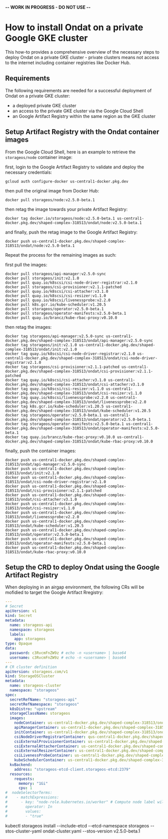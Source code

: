 **-- WORK IN PROGRESS - DO NOT USE --**  
     
     
    
    
    
# How to install Ondat on a private Google GKE cluster
This how-to provides a comprehensive overview of the necessary steps to deploy Ondat on a private GKE cluster - private clusters means not access to the internet including container registries like Docker Hub. 

## Requirements
The following requirements are needed for a successful deployment of Ondat on a private GKE cluster:
- a deployed private GKE cluster
- an access to the private GKE cluster via the Google Cloud Shell
- an Google Artifact Registry within the same region as the GKE cluster 

## Setup Artifact Registry with the Ondat container images
From the Google Cloud Shell, here is an example to retrieve the ```storageos/node``` container image:

first, login to the Google Artifact Registry to validate and deploy the necessary credentials: 
```
gcloud auth configure-docker us-central1-docker.pkg.dev
```
then pull the original image from Docker Hub:
```
docker pull storageos/node:v2.5.0-beta.1
```
then retag the image towards your private Artifact Registry:
```
docker tag docker.io/storageos/node:v2.5.0-beta.1 us-central1-docker.pkg.dev/shaped-complex-318513/ondat/node:v2.5.0-beta.1
```
and finally, push the retag image to the Google Artifact Registry:
```
docker push us-central1-docker.pkg.dev/shaped-complex-318513/ondat/node:v2.5.0-beta.1
```

Repeat the process for the remaining images as such:

first pull the images:
```
docker pull storageos/api-manager:v2.5.0-sync
docker pull storageos/init:v2.1.0
docker pull quay.io/k8scsi/csi-node-driver-registrar:v2.1.0
docker pull storageos/csi-provisioner:v2.1.1-patched
docker pull quay.io/k8scsi/csi-attacher:v3.1.0
docker pull quay.io/k8scsi/csi-resizer:v1.1.0
docker pull quay.io/k8scsi/livenessprobe:v2.2.0
docker pull k8s.gcr.io/kube-scheduler:v1.20.5
docker pull storageos/operator:v2.5.0-beta.1
docker pull storageos/operator-manifests:v2.5.0-beta.1
docker pull quay.io/brancz/kube-rbac-proxy:v0.10.0
```
then retag the images:
```
docker tag storageos/api-manager:v2.5.0-sync us-central1-docker.pkg.dev/shaped-complex-318513/ondat/api-manager:v2.5.0-sync
docker tag storageos/init:v2.1.0 us-central1-docker.pkg.dev/shaped-complex-318513/ondat/init:v2.1.0
docker tag quay.io/k8scsi/csi-node-driver-registrar:v2.1.0 us-central1-docker.pkg.dev/shaped-complex-318513/ondat/csi-node-driver-registrar:v2.1.0
docker tag storageos/csi-provisioner:v2.1.1-patched us-central1-docker.pkg.dev/shaped-complex-318513/ondat/csi-provisioner:v2.1.1-patched
docker tag quay.io/k8scsi/csi-attacher:v3.1.0 us-central1-docker.pkg.dev/shaped-complex-318513/ondat/csi-attacher:v3.1.0
docker tag quay.io/k8scsi/csi-resizer:v1.1.0 us-central1-docker.pkg.dev/shaped-complex-318513/ondat/csi-resizer:v1.1.0
docker tag quay.io/k8scsi/livenessprobe:v2.2.0 us-central1-docker.pkg.dev/shaped-complex-318513/ondat/livenessprobe:v2.2.0
docker tag k8s.gcr.io/kube-scheduler:v1.20.5 us-central1-docker.pkg.dev/shaped-complex-318513/ondat/kube-scheduler:v1.20.5
docker tag storageos/operator:v2.5.0-beta.1 us-central1-docker.pkg.dev/shaped-complex-318513/ondat/operator:v2.5.0-beta.1
docker tag storageos/operator-manifests:v2.5.0-beta.1 us-central1-docker.pkg.dev/shaped-complex-318513/ondat/operator-manifests:v2.5.0-beta.1
docker tag quay.io/brancz/kube-rbac-proxy:v0.10.0 us-central1-docker.pkg.dev/shaped-complex-318513/ondat/kube-rbac-proxy:v0.10.0
```
finally, push the container images:
```
docker push us-central1-docker.pkg.dev/shaped-complex-318513/ondat/api-manager:v2.5.0-sync
docker push us-central1-docker.pkg.dev/shaped-complex-318513/ondat/init:v2.1.0
docker push us-central1-docker.pkg.dev/shaped-complex-318513/ondat/csi-node-driver-registrar:v2.1.0
docker push us-central1-docker.pkg.dev/shaped-complex-318513/ondat/csi-provisioner:v2.1.1-patched
docker push us-central1-docker.pkg.dev/shaped-complex-318513/ondat/csi-attacher:v3.1.0
docker push us-central1-docker.pkg.dev/shaped-complex-318513/ondat/csi-resizer:v1.1.0
docker push us-central1-docker.pkg.dev/shaped-complex-318513/ondat/livenessprobe:v2.2.0
docker push us-central1-docker.pkg.dev/shaped-complex-318513/ondat/kube-scheduler:v1.20.5
docker push us-central1-docker.pkg.dev/shaped-complex-318513/ondat/operator:v2.5.0-beta.1
docker push us-central1-docker.pkg.dev/shaped-complex-318513/ondat/operator-manifests:v2.5.0-beta.1
docker push us-central1-docker.pkg.dev/shaped-complex-318513/ondat/kube-rbac-proxy:v0.10.0
```

## Setup the CRD to deploy Ondat using the Google Artifact Registry
When deploying in an airgap environment, the following CRs will be mofidied to target the Google Artifact Rregistry: 
```YAML
---
# Secret
apiVersion: v1
kind: Secret
metadata:
  name: storageos-api
  namespace: storageos
  labels:
    app: storageos
type: Opaque
data:
  password: c3RvcmFnZW9z # echo -n <username> | base64
  username: c3RvcmFnZW9z # echo -n <username> | base64
---
# CR cluster definition
apiVersion: storageos.com/v1
kind: StorageOSCluster
metadata:
  name: storageos-cluster
  namespace: "storageos"
spec:
  secretRefName: "storageos-api"
  secretRefNamespace: "storageos"
  k8sDistro: "upstream"
  storageClassName: storageos
  images:
    nodeContainer: us-central1-docker.pkg.dev/shaped-complex-318513/ondat/node:v2.5.0-beta.1
    apiManagerContainer: us-central1-docker.pkg.dev/shaped-complex-318513/ondat/api-manager:v2.5.0-sync
    initContainer: us-central1-docker.pkg.dev/shaped-complex-318513/ondat/init:v2.1.0
    csiNodeDriverRegistrarContainer: qus-central1-docker.pkg.dev/shaped-complex-318513/ondat/csi-node-driver-registrar:v2.1.0
    csiExternalProvisionerContainer: us-central1-docker.pkg.dev/shaped-complex-318513/ondat/csi-provisioner:v2.1.1-patched
    csiExternalAttacherContainer: us-central1-docker.pkg.dev/shaped-complex-318513/ondat/csi-attacher:v3.1.0
    csiExternalResizerContainer: us-central1-docker.pkg.dev/shaped-complex-318513/ondat/csi-resizer:v1.1.0
    csiLivenessProbeContainer: us-central1-docker.pkg.dev/shaped-complex-318513/ondat/livenessprobe:v2.2.0
    kubeSchedulerContainer: us-central1-docker.pkg.dev/shaped-complex-318513/ondat/kube-scheduler:v1.20.5
  kvBackend:
    address: "storageos-etcd-client.storageos-etcd:2379"
  resources:
    requests:
      memory: "1Gi"
      cpu: 1
#  nodeSelectorTerms:
#    - matchExpressions:
#      - key: "node-role.kubernetes.io/worker" # Compute node label will vary according to your installation
#        operator: In
#        values:
#        - "true"
```

kubectl storageos install --include-etcd --etcd-namespace storageos --stos-cluster-yaml ondat-cluster.yaml --stos-version v2.5.0-beta.1